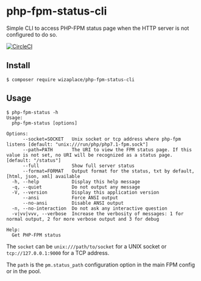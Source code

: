 # php-fpm-status-cli

Simple CLI to access PHP-FPM status page when the HTTP server is not configured to do so.

[![CircleCI](https://circleci.com/gh/wizaplace/php-fpm-status-cli.svg?style=svg)](https://circleci.com/gh/wizaplace/php-fpm-status-cli)

## Install

```
$ composer require wizaplace/php-fpm-status-cli
```

## Usage

```
$ php-fpm-status -h
Usage:
  php-fpm-status [options]

Options:
      --socket=SOCKET   Unix socket or tcp address where php-fpm listens [default: "unix:///run/php/php7.1-fpm.sock"]
      --path=PATH       The URI to view the FPM status page. If this value is not set, no URI will be recognized as a status page. [default: "/status"]
      --full            Show full server status
      --format=FORMAT   Output format for the status, txt by default, [html, json, xml] available
  -h, --help            Display this help message
  -q, --quiet           Do not output any message
  -V, --version         Display this application version
      --ansi            Force ANSI output
      --no-ansi         Disable ANSI output
  -n, --no-interaction  Do not ask any interactive question
  -v|vv|vvv, --verbose  Increase the verbosity of messages: 1 for normal output, 2 for more verbose output and 3 for debug

Help:
  Get PHP-FPM status
```

The `socket` can be `unix:///path/to/socket` for a UNIX socket or `tcp://127.0.0.1:9000` for a TCP address.

The `path` is the `pm.status_path` configuration option in the main FPM config or in the pool.
